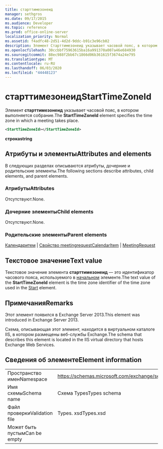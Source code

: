 ```yaml
---
title: старттимезонеид
manager: sethgros
ms.date: 09/17/2015
ms.audience: Developer
ms.topic: reference
ms.prod: office-online-server
localization_priority: Normal
ms.assetid: f4adfc48-2d51-4d2d-9ddc-b91c3e96cb02
description: Элемент Старттимезонеид указывает часовой пояс, в котором выполняется собрание.
ms.openlocfilehash: 30ccbbf75963615ba16a991370a007a46e684930
ms.sourcegitcommit: 88ec988f2bb67c1866d06b361615f3674a24e795
ms.translationtype: MT
ms.contentlocale: ru-RU
ms.lasthandoff: 06/03/2020
ms.locfileid: "44448123"
---
```

# <a name="starttimezoneid"></a><span data-ttu-id="c05b1-103">старттимезонеид</span><span class="sxs-lookup"><span data-stu-id="c05b1-103">StartTimeZoneId</span></span>

<span data-ttu-id="c05b1-104">Элемент **старттимезонеид** указывает часовой пояс, в котором выполняется собрание.</span><span class="sxs-lookup"><span data-stu-id="c05b1-104">The **StartTimeZoneId** element specifies the time zone in which a meeting takes place.</span></span> 
  
```XML
<StartTimeZoneId></StartTimeZoneId>
```

<span data-ttu-id="c05b1-105">**строка**</span><span class="sxs-lookup"><span data-stu-id="c05b1-105">**string**</span></span>

## <a name="attributes-and-elements"></a><span data-ttu-id="c05b1-106">Атрибуты и элементы</span><span class="sxs-lookup"><span data-stu-id="c05b1-106">Attributes and elements</span></span>

<span data-ttu-id="c05b1-107">В следующих разделах описываются атрибуты, дочерние и родительские элементы.</span><span class="sxs-lookup"><span data-stu-id="c05b1-107">The following sections describe attributes, child elements, and parent elements.</span></span>
  
### <a name="attributes"></a><span data-ttu-id="c05b1-108">Атрибуты</span><span class="sxs-lookup"><span data-stu-id="c05b1-108">Attributes</span></span>

<span data-ttu-id="c05b1-109">Отсутствуют.</span><span class="sxs-lookup"><span data-stu-id="c05b1-109">None.</span></span>
  
### <a name="child-elements"></a><span data-ttu-id="c05b1-110">Дочерние элементы</span><span class="sxs-lookup"><span data-stu-id="c05b1-110">Child elements</span></span>

<span data-ttu-id="c05b1-111">Отсутствуют.</span><span class="sxs-lookup"><span data-stu-id="c05b1-111">None.</span></span>
  
### <a name="parent-elements"></a><span data-ttu-id="c05b1-112">Родительские элементы</span><span class="sxs-lookup"><span data-stu-id="c05b1-112">Parent elements</span></span>

<span data-ttu-id="c05b1-113">[Календаритем](calendaritem.md)  |  [Свойство meetingrequest](meetingrequest.md)</span><span class="sxs-lookup"><span data-stu-id="c05b1-113">[CalendarItem](calendaritem.md) | [MeetingRequest](meetingrequest.md)</span></span>
  
## <a name="text-value"></a><span data-ttu-id="c05b1-114">Текстовое значение</span><span class="sxs-lookup"><span data-stu-id="c05b1-114">Text value</span></span>

<span data-ttu-id="c05b1-115">Текстовое значение элемента **старттимезонеид** — это идентификатор часового пояса, используемого в [начальном](start.md) элементе.</span><span class="sxs-lookup"><span data-stu-id="c05b1-115">The text value of the **StartTimeZoneId** element is the time zone identifier of the time zone used in the [Start](start.md) element.</span></span> 
  
## <a name="remarks"></a><span data-ttu-id="c05b1-116">Примечания</span><span class="sxs-lookup"><span data-stu-id="c05b1-116">Remarks</span></span>

<span data-ttu-id="c05b1-117">Этот элемент появился в Exchange Server 2013.</span><span class="sxs-lookup"><span data-stu-id="c05b1-117">This element was introduced in Exchange Server 2013.</span></span>
  
<span data-ttu-id="c05b1-118">Схема, описывающая этот элемент, находится в виртуальном каталоге IIS, в котором размещены веб-службы Exchange.</span><span class="sxs-lookup"><span data-stu-id="c05b1-118">The schema that describes this element is located in the IIS virtual directory that hosts Exchange Web Services.</span></span>
  
## <a name="element-information"></a><span data-ttu-id="c05b1-119">Сведения об элементе</span><span class="sxs-lookup"><span data-stu-id="c05b1-119">Element information</span></span>

|||
|:-----|:-----|
|<span data-ttu-id="c05b1-120">Пространство имен</span><span class="sxs-lookup"><span data-stu-id="c05b1-120">Namespace</span></span>  <br/> |https://schemas.microsoft.com/exchange/services/2006/types  <br/> |
|<span data-ttu-id="c05b1-121">Имя схемы</span><span class="sxs-lookup"><span data-stu-id="c05b1-121">Schema name</span></span>  <br/> |<span data-ttu-id="c05b1-122">Схема Types</span><span class="sxs-lookup"><span data-stu-id="c05b1-122">Types schema</span></span>  <br/> |
|<span data-ttu-id="c05b1-123">Файл проверки</span><span class="sxs-lookup"><span data-stu-id="c05b1-123">Validation file</span></span>  <br/> |<span data-ttu-id="c05b1-124">Types. xsd</span><span class="sxs-lookup"><span data-stu-id="c05b1-124">Types.xsd</span></span>  <br/> |
|<span data-ttu-id="c05b1-125">Может быть пустым</span><span class="sxs-lookup"><span data-stu-id="c05b1-125">Can be empty</span></span>  <br/> ||
   


